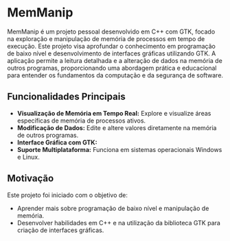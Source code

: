 # MemManip

MemManip é um projeto pessoal desenvolvido em C++ com GTK, focado na exploração e manipulação de memória de processos em tempo de execução. Este projeto visa aprofundar o conhecimento em programação de baixo nível e desenvolvimento de interfaces gráficas utilizando GTK. A aplicação permite a leitura detalhada e a alteração de dados na memória de outros programas, proporcionando uma abordagem prática e educacional para entender os fundamentos da computação e da segurança de software.

## Funcionalidades Principais

- **Visualização de Memória em Tempo Real:** Explore e visualize áreas específicas de memória de processos ativos.
- **Modificação de Dados:** Edite e altere valores diretamente na memória de outros programas.
- **Interface Gráfica com GTK:**
- **Suporte Multiplataforma:** Funciona em sistemas operacionais Windows e Linux.

## Motivação

Este projeto foi iniciado com o objetivo de:

- Aprender mais sobre programação de baixo nível e manipulação de memória.
- Desenvolver habilidades em C++ e na utilização da biblioteca GTK para criação de interfaces gráficas.
